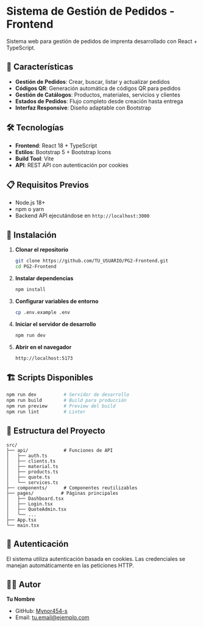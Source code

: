 # Sistema de Gestión de Pedidos - Frontend

Sistema web para gestión de pedidos de imprenta desarrollado con React + TypeScript.

## 🚀 Características

- **Gestión de Pedidos**: Crear, buscar, listar y actualizar pedidos
- **Códigos QR**: Generación automática de códigos QR para pedidos
- **Gestión de Catálogos**: Productos, materiales, servicios y clientes
- **Estados de Pedidos**: Flujo completo desde creación hasta entrega
- **Interfaz Responsive**: Diseño adaptable con Bootstrap

## 🛠️ Tecnologías

- **Frontend**: React 18 + TypeScript
- **Estilos**: Bootstrap 5 + Bootstrap Icons
- **Build Tool**: Vite
- **API**: REST API con autenticación por cookies

## 📋 Requisitos Previos

- Node.js 18+ 
- npm o yarn
- Backend API ejecutándose en `http://localhost:3000`

## 🔧 Instalación

1. **Clonar el repositorio**
   ```bash
   git clone https://github.com/TU_USUARIO/PG2-Frontend.git
   cd PG2-Frontend
   ```

2. **Instalar dependencias**
   ```bash
   npm install
   ```

3. **Configurar variables de entorno**
   ```bash
   cp .env.example .env
   ```

4. **Iniciar el servidor de desarrollo**
   ```bash
   npm run dev
   ```

5. **Abrir en el navegador**
   ```
   http://localhost:5173
   ```

## 🏗️ Scripts Disponibles

```bash
npm run dev          # Servidor de desarrollo
npm run build        # Build para producción
npm run preview      # Preview del build
npm run lint         # Linter
```

## 📁 Estructura del Proyecto

```
src/
├── api/             # Funciones de API
│   ├── auth.ts
│   ├── clients.ts
│   ├── material.ts
│   ├── products.ts
│   ├── quote.ts
│   └── services.ts
├── components/      # Componentes reutilizables
├── pages/          # Páginas principales
│   ├── Dashboard.tsx
│   ├── Login.tsx
│   ├── QuoteAdmin.tsx
│   └── ...
├── App.tsx
└── main.tsx
```

## 🔐 Autenticación

El sistema utiliza autenticación basada en cookies. Las credenciales se manejan automáticamente en las peticiones HTTP.

## 👨‍💻 Autor

**Tu Nombre**
- GitHub: [Mynor454-s](https://github.com/Mynor454-s)
- Email: tu.email@ejemplo.com